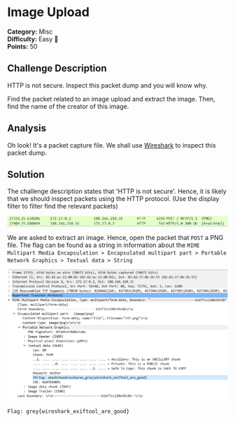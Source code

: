 # Image Upload

**Category:** Misc<br>
**Difficulty:** Easy 🍭<br>
**Points:** 50

## Challenge Description

HTTP is not secure. Inspect this packet dump and you will know why.

Find the packet related to an image upload and extract the image. Then, find the name of the creator of this image.

## Analysis

Oh look! It's a packet capture file. We shall use [Wireshark](https://www.wireshark.org/) to inspect this packet dump. 

## Solution

The challenge description states that 'HTTP is not secure'. Hence, it is likely that we should inspect packets using the HTTP protocol. (Use the display filter to filter find the relevant packets)

![](./images/image_upload_1.PNG)

We are asked to extract an image. Hence, open the packet that `POST` a PNG file. The flag can be found as a string in information about the `MIME Multipart Media Encapsulation > Encapsulated multipart part > Portable Network Graphics > Textual data > String`

![](./images/image_upload_2.PNG)

`Flag: grey{wireshark_exiftool_are_good}`
